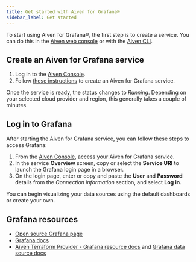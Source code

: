 ```yaml
---
title: Get started with Aiven for Grafana®
sidebar_label: Get started
---
```


To start using Aiven for Grafana®, the first step is to create a service. You can do this in the [Aiven web console](https://console.aiven.io/) or with the [Aiven CLI](https://github.com/aiven/aiven-client).

## Create an Aiven for Grafana service

1.  Log in to the [Aiven Console](https://console.aiven.io/).
2.  Follow
    [these instructions](/docs/platform/howto/create_new_service) to create an Aiven for Grafana service.

Once the service is ready, the status changes to *Running*. Depending on
your selected cloud provider and region, this generally takes a couple
of minutes.

## Log in to Grafana

After starting the Aiven for Grafana service, you can follow these steps
to access Grafana:

1.  From the [Aiven Console](https://console.aiven.io/), access your
    Aiven for Grafana service.
2.  In the service **Overview** screen, copy or select the **Service
    URI** to launch the Grafana login page in a browser.
3.  On the login page, enter or copy and paste the **User** and
    **Password** details from the *Connection information* section, and
    select **Log in**.

You can begin visualizing your data sources using the default dashboards
or create your own.

## Grafana resources

-   [Open source Grafana page](https://grafana.com/oss/grafana/)
-   [Grafana docs](https://grafana.com/docs/)
-   [Aiven Terraform Provider - Grafana resource
    docs](https://registry.terraform.io/providers/aiven/aiven/latest/docs/resources/grafana)
    and [Grafana data source
    docs](https://registry.terraform.io/providers/aiven/aiven/latest/docs/data-sources/grafana)

